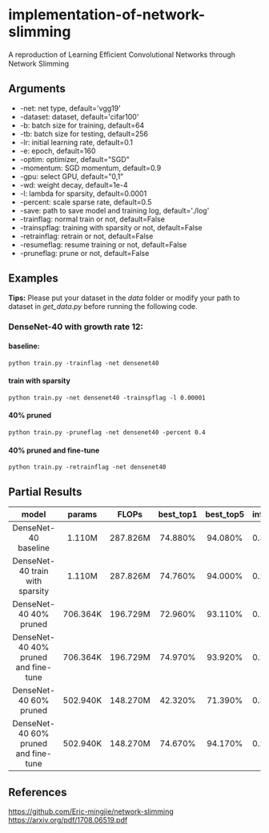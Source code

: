 # implementation-of-network-slimming
A reproduction of Learning Efﬁcient Convolutional Networks through Network Slimming

## Arguments  
- -net: net type, default='vgg19'
- -dataset: dataset, default='cifar100'
- -b: batch size for training, default=64
- -tb: batch size for testing, default=256
- -lr: initial learning rate, default=0.1
- -e: epoch, default=160
- -optim: optimizer, default="SGD"
- -momentum: SGD momentum, default=0.9
- -gpu: select GPU, default="0,1"
- -wd: weight decay, default=1e-4
- -l: lambda for sparsity, default=0.0001
- -percent: scale sparse rate, default=0.5
- -save: path to save model and training log, default='./log'  
- -trainflag: normal train or not, default=False
- -trainspflag: training with sparsity or not, default=False
- -retrainflag: retrain or not, default=False
- -resumeflag: resume training or not, default=False
- -pruneflag: prune or not, default=False

## Examples
__Tips:__ Please put your dataset in the _data_ folder or modify your path to dataset in _get_data.py_ before running the following code.  
### DenseNet-40 with growth rate 12:
#### baseline:
```
python train.py -trainflag -net densenet40
```
#### train with sparsity
```
python train.py -net densenet40 -trainspflag -l 0.00001
```

#### 40% pruned
```
python train.py -pruneflag -net densenet40 -percent 0.4
```

#### 40% pruned and fine-tune
```
python train.py -retrainflag -net densenet40
```

## Partial Results
model | params | FLOPs | best_top1 | best_top5 | inference time(ms)
:-------------------------:|:-------------------------:|:-------------------------:|:-------------------------:|:-------------------------:|:-------------------------
DenseNet-40 baseline | 1.110M | 287.826M  | 74.880% | 94.080% | 0.3457976494639176
DenseNet-40 train with sparsity | 1.110M | 287.826M  | 74.760% | 94.000% | 0.28089947460222564
DenseNet-40 40% pruned  | 706.364K | 196.729M  | 72.960%| 93.110% | 0.27184
DenseNet-40 40% pruned and fine-tune | 706.364K | 196.729M  | 74.970%| 93.920% | 0.260371252737705
DenseNet-40 60% pruned  | 502.940K | 148.270M  | 42.320% | 71.390% | 0.31692
DenseNet-40 60% pruned and fine-tune  | 502.940K | 148.270M  | 74.670% | 94.170% | 0.285006638637279

## References
https://github.com/Eric-mingjie/network-slimming  
https://arxiv.org/pdf/1708.06519.pdf

